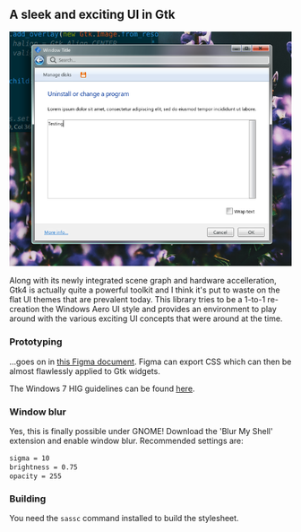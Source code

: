 ## A sleek and exciting UI in Gtk

![](screenshot.png)

Along with its newly integrated scene graph and hardware accelleration, Gtk4 is actually quite a powerful toolkit and I think it's put to waste on the flat UI themes that are prevalent today. This library tries to be a 1-to-1 re-creation the Windows Aero UI style and provides an environment to play around with the various exciting UI concepts that were around at the time.

### Prototyping
...goes on in [this Figma document](https://www.figma.com/file/5WXM0xTlbQpyPGAOIj2LNF/Longhorn-Mockups?node-id=1201%3A171&t=ITjE0K9TWASt15T5-1). Figma can export CSS which can then be almost flawlessly applied to Gtk widgets.

The Windows 7 HIG guidelines can be found [here](https://learn.microsoft.com/en-us/windows/win32/uxguide/visual-index).

### Window blur

Yes, this is finally possible under GNOME! Download the 'Blur My Shell' extension and enable window blur.
Recommended settings are:
```
sigma = 10
brightness = 0.75
opacity = 255
```

### Building

You need the `sassc` command installed to build the stylesheet.
